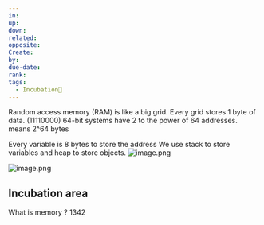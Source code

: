 ```yaml
---
in: 
up: 
down: 
related: 
opposite: 
Create: 
by: 
due-date: 
rank: 
tags:
  - Incubation🌱
---
```

Random access memory (RAM) is like a big grid.
Every grid stores 1 byte of data. (11110000)
64-bit systems have 2 to the power of 64 addresses.
means 2^64 bytes

Every variable is 8 bytes to store the address
We use stack to store variables and heap to store objects.
![image.png](https://obsidianpicture-1320276993.cos.ap-hongkong.myqcloud.com/Obsidian/Picture/202404221604151.png)

![image.png](https://obsidianpicture-1320276993.cos.ap-hongkong.myqcloud.com/Obsidian/Picture/202404221632166.png)

## Incubation area

What is memory
?
1342